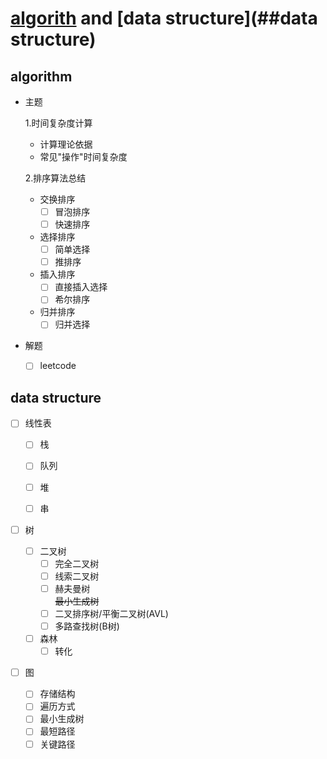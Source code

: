 # [algorith](##algorith) and [data structure](##data structure)

## algorithm

- 主题

    1.时间复杂度计算
     - 计算理论依据
     - 常见"操作"时间复杂度

    2.排序算法总结  
    
     - 交换排序
       - [ ] 冒泡排序
       - [ ] 快速排序
     - 选择排序
       - [ ] 简单选择
       - [ ] 推排序
     - 插入排序
       - [ ] 直接插入选择
       - [ ] 希尔排序
     - 归并排序
       - [ ] 归并选择

- 解题
    - [ ] leetcode

## data structure

- [ ] 线性表

    - [ ] 栈

    - [ ] 队列

    - [ ] 堆

    - [ ] 串

- [ ] 树

    - [ ] 二叉树
        - [ ] 完全二叉树
        - [ ] 线索二叉树
        - [ ] 赫夫曼树  
        ~~最小生成树~~
        - [ ] 二叉排序树/平衡二叉树(AVL)
        - [ ] 多路查找树(B树)

    - [ ] 森林
        - [ ] 转化

- [ ] 图
    - [ ] 存储结构
    - [ ] 遍历方式
    - [ ] 最小生成树
    - [ ] 最短路径
    - [ ] 关键路径
